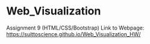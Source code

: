 # Web_Visualization
Assignment 9 (HTML/CSS/Bootstrap)
Link to Webpage: https://suittoscience.github.io/Web_Visualization_HW/

